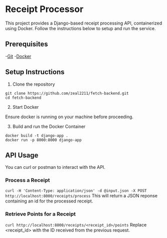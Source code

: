 # Receipt Processor
This project provides a Django-based receipt processing API, containerized using Docker. Follow the instructions below to setup and run the service.

## Prerequisites

-[Git](https://git-scm.com/downloads)
-[Docker](https://www.docker.com/products/docker-desktop/)

## Setup Instructions

1. Clone the repository
```
git clone https://github.com/zeal2211/fetch-backend.git
cd fetch-backend
```

2. Start Docker

Ensure docker is running on your machine before proceeding.

3. Build and run the Docker Container
```
docker build -t django-app .
docker run -p 8000:8000 django-app
```

 ## API Usage

 You can curl or postman to interact with the API.

 ### Process a Receipt

`curl -H 'Content-Type: application/json' -d @input.json -X POST http://localhost:8000/receipts/process`
This will return a JSON reponse containing an id for the processed receipt.

### Retrieve Points for a Receipt
`curl http://localhost:8000/receipts/<receipt_id>/points`
Replace <receipt_id> with the ID received from the previous request.


